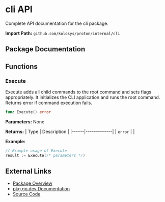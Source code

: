 # cli API

Complete API documentation for the cli package.

**Import Path:** `github.com/kolosys/proton/internal/cli`

## Package Documentation



## Functions

### Execute
Execute adds all child commands to the root command and sets flags appropriately. It initializes the CLI application and runs the root command. Returns error if command execution fails.

```go
func Execute() error
```

**Parameters:**
None

**Returns:**
| Type | Description |
|------|-------------|
| `error` | |

**Example:**

```go
// Example usage of Execute
result := Execute(/* parameters */)
```

## External Links

- [Package Overview](../packages/cli.md)
- [pkg.go.dev Documentation](https://pkg.go.dev/github.com/kolosys/proton/internal/cli)
- [Source Code](https://github.com/kolosys/proton/tree/main/internal/cli)
